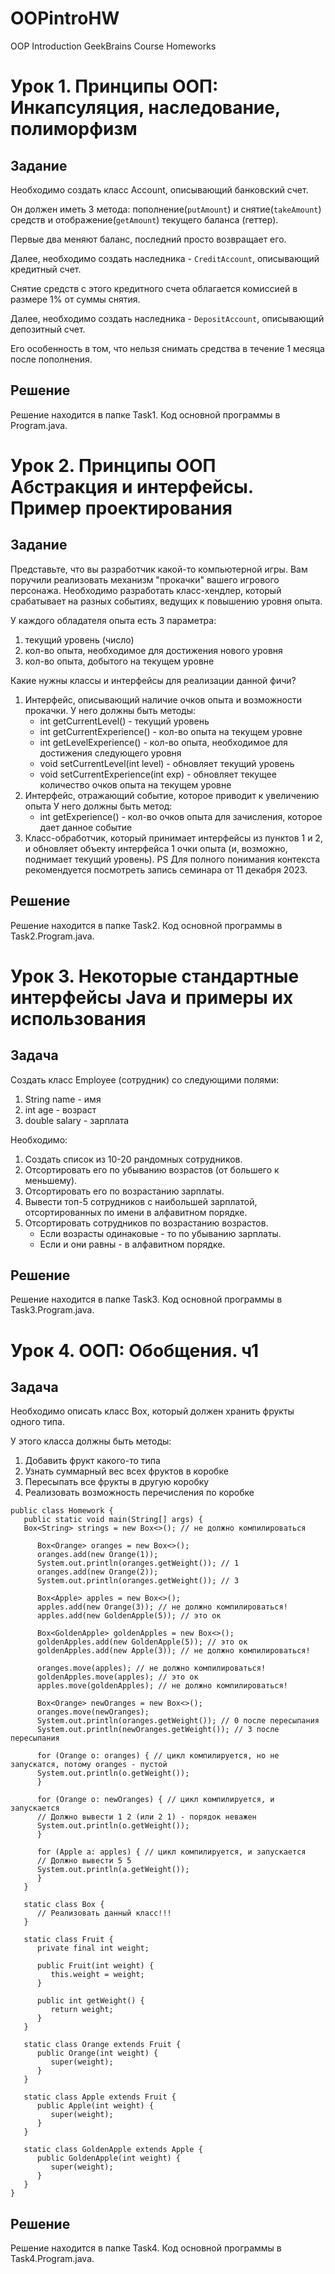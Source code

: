 # OOPintroHW
OOP Introduction GeekBrains Course Homeworks


# Урок 1. Принципы ООП: Инкапсуляция, наследование, полиморфизм

## Задание

Необходимо создать класс Account, описывающий банковский счет.

Он должен иметь 3 метода: пополнение(`putAmount`) 
и снятие(`takeAmount`) средств и отображение(`getAmount`)
текущего баланса (геттер).

Первые два меняют баланс, последний просто возвращает его.

Далее, необходимо создать наследника - `CreditAccount`, 
описывающий кредитный счет.

Снятие средств с этого кредитного счета 
облагается комиссией в размере 1% от суммы снятия.

Далее, необходимо создать наследника - `DepositAccount`, 
описывающий депозитный счет.

Его особенность в том, что нельзя снимать средства в 
течение 1 месяца после пополнения.

## Решение

Решение находится в папке Task1. Код основной программы в Program.java.

# Урок 2. Принципы ООП Абстракция и интерфейсы. Пример проектирования

## Задание

Представьте, что вы разработчик какой-то компьютерной игры.
Вам поручили реализовать механизм "прокачки" вашего игрового персонажа.
Необходимо разработать класс-хендлер, который срабатывает на разных событиях,
ведущих к повышению уровня опыта.

У каждого обладателя опыта есть 3 параметра:
1. текущий уровень (число)
2. кол-во опыта, необходимое для достижения нового уровня
3. кол-во опыта, добытого на текущем уровне

Какие нужны классы и интерфейсы для реализации данной фичи?

1. Интерфейс, описывающий наличие очков опыта и возможности прокачки. У него должны быть методы:
    * int getCurrentLevel() - текущий уровень
    * int getCurrentExperience() - кол-во опыта на текущем уровне
    * int getLevelExperience() - кол-во опыта, необходимое для достижения следующего уровня
    * void setCurrentLevel(int level) - обновляет текущий уровень
    * void setCurrentExperience(int exp) - обновляет текущее количество очков опыта на текущем уровне
2. Интерфейс, отражающий событие, которое приводит к увеличению опыта У него должны быть метод:
    * int getExperience() - кол-во очков опыта для зачисления, которое дает данное событие
3. Класс-обработчик, который принимает интерфейсы из пунктов 1 и 2, и обновляет объекту интерфейса 1 очки опыта (и, возможно, поднимает текущий уровень).
   PS Для полного понимания контекста рекомендуется посмотреть запись семинара от 11 декабря 2023.

## Решение

Решение находится в папке Task2. Код основной программы в Task2.Program.java.

# Урок 3. Некоторые стандартные интерфейсы Java и примеры их использования

## Задача

Создать класс Employee (сотрудник) со следующими полями:
1. String name - имя
2. int age - возраст
3. double salary - зарплата

Необходимо: 
1. Создать список из 10-20 рандомных сотрудников.
2. Отсортировать его по убыванию возрастов (от большего к меньшему).
3. Отсортировать его по возрастанию зарплаты.
4. Вывести топ-5 сотрудников с наибольшей зарплатой, отсортированных по имени в алфавитном порядке.
5. Отсортировать сотрудников по возрастанию возрастов.
   * Если возрасты одинаковые - то по убыванию зарплаты.
   * Если и они равны - в алфавитном порядке.

## Решение

Решение находится в папке Task3. Код основной программы в Task3.Program.java.

# Урок 4. ООП: Обобщения. ч1

## Задача

Необходимо описать класс Box, который должен хранить фрукты одного типа.

У этого класса должны быть методы:
1. Добавить фрукт какого-то типа
2. Узнать суммарный вес всех фруктов в коробке
3. Пересыпать все фрукты в другую коробку
4. Реализовать возможность перечисления по коробке

```
public class Homework {
   public static void main(String[] args) {
   Box<String> strings = new Box<>(); // не должно компилироваться
      
      Box<Orange> oranges = new Box<>();
      oranges.add(new Orange(1));
      System.out.println(oranges.getWeight()); // 1
      oranges.add(new Orange(2));
      System.out.println(oranges.getWeight()); // 3
      
      Box<Apple> apples = new Box<>();
      apples.add(new Orange(3)); // не должно компилироваться!
      apples.add(new GoldenApple(5)); // это ок
      
      Box<GoldenApple> goldenApples = new Box<>();
      goldenApples.add(new GoldenApple(5)); // это ок
      goldenApples.add(new Apple(3)); // не должно компилироваться!
      
      oranges.move(apples); // не должно компилироваться!
      goldenApples.move(apples); // это ок
      apples.move(goldenApples); // не должно компилироваться!
      
      Box<Orange> newOranges = new Box<>();
      oranges.move(newOranges);
      System.out.println(oranges.getWeight()); // 0 после пересыпания
      System.out.println(newOranges.getWeight()); // 3 после пересыпания
      
      for (Orange o: oranges) { // цикл компилируется, но не запускатся, потому oranges - пустой
      System.out.println(o.getWeight());
      }
      
      for (Orange o: newOranges) { // цикл компилируется, и запускается
      // Должно вывести 1 2 (или 2 1) - порядок неважен
      System.out.println(o.getWeight());
      }
      
      for (Apple a: apples) { // цикл компилируется, и запускается
      // Должно вывести 5 5
      System.out.println(a.getWeight());
      }
   }

   static class Box {
      // Реализовать данный класс!!!
   }
   
   static class Fruit {
      private final int weight;
      
      public Fruit(int weight) {
         this.weight = weight;
      }
      
      public int getWeight() {
         return weight;
      }
   }
   
   static class Orange extends Fruit {
      public Orange(int weight) {
         super(weight);
      }
   }
   
   static class Apple extends Fruit {
      public Apple(int weight) {
         super(weight);
      }
   }
   
   static class GoldenApple extends Apple {
      public GoldenApple(int weight) {
         super(weight);
      }
   }
}
```

## Решение

Решение находится в папке Task4. Код основной программы в Task4.Program.java.